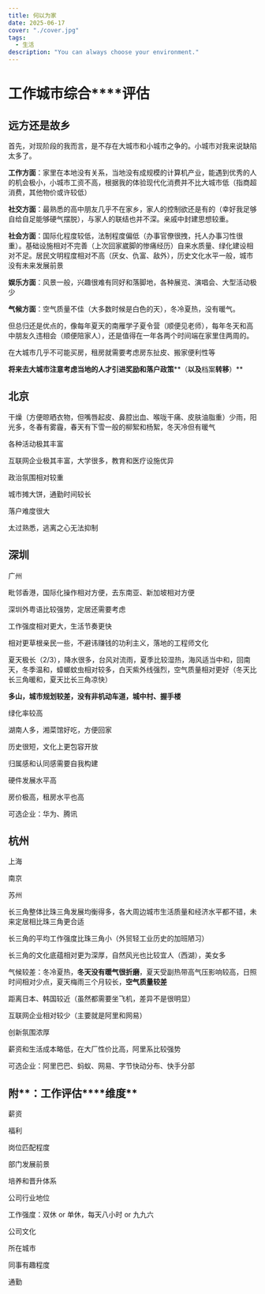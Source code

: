 ```yaml
---
title: 何以为家
date: 2025-06-17
cover: "./cover.jpg"
tags: 
  - 生活
description: "You can always choose your environment."
---
```


# **工作****城市****综合****评估**

## **远方****还是****故乡**

首先，对现阶段的我而言，是不存在大城市和小城市之争的。小城市对我来说缺陷太多了。

**工作方面**：家里在本地没有关系，当地没有成规模的计算机产业，能遇到优秀的人的机会极小，小城市工资不高，根据我的体验现代化消费并不比大城市低（指商超消费，其他物价或许较低）

**社交方面**：最熟悉的高中朋友几乎不在家乡，家人的控制欲还是有的（幸好我足够自给自足能够硬气摆脱），与家人的联结也并不深。亲戚中封建思想较重。

**社会方面**：国际化程度较低，法制程度偏低（办事官僚很拽，托人办事习性很重）。基础设施相对不完善（上次回家崴脚的惨痛经历）自来水质量、绿化建设相对不足。居民文明程度相对不高（厌女、仇富、敌外），历史文化水平一般，城市没有未来发展前景

**娱乐方面**：风景一般，兴趣很难有同好和落脚地，各种展览、演唱会、大型活动极少

**气候方面**：空气质量不佳（大多数时候是白色的天），冬冷夏热，没有暖气。

但总归还是优点的，像每年夏天的南雁学子夏令营（顺便见老师），每年冬天和高中朋友久违相会（顺便陪家人），还是值得在一年各两个时间端在家里住两周的。

在大城市几乎不可能买房，租房就需要考虑房东扯皮、搬家便利性等

**将来去大城市注意考虑当地的人才引进****奖励****和****落户****政策****（****以及****档案****转移****）**

## **北京**

干燥（方便晾晒衣物，但嘴唇起皮、鼻腔出血、喉咙干痛、皮肤油脂重）少雨，阳光多，冬春有雾霾，春天有下雪一般的柳絮和杨絮，冬天冷但有暖气

各种活动极其丰富

互联网企业极其丰富，大学很多，教育和医疗设施优异

政治氛围相对较重

城市摊大饼，通勤时间较长

落户难度很大

太过熟悉，逃离之心无法抑制

## **深圳**

广州

毗邻香港，国际化操作相对方便，去东南亚、新加坡相对方便

深圳外粤语比较强势，定居还需要考虑

工作强度相对更大，生活节奏更快

相对更草根亲民一些，不避讳赚钱的功利主义，落地的工程师文化

夏天极长（2/3），降水很多，台风对流雨，夏季比较湿热，海风适当中和，回南天，冬季温和，蟑螂蚊虫相对较多，白天紫外线强烈，空气质量相对更好（冬天比长三角暖和，夏天比长三角凉快）

**多山，城市规划较差，没有非机动车道，城中村、握手楼**

绿化率较高

湖南人多，湘菜馆好吃，方便回家

历史很短，文化上更包容开放

归属感和认同感需要自我构建

硬件发展水平高

房价极高，租房水平也高

可选企业：华为、腾讯

## **杭州**

上海

南京

苏州

长三角整体比珠三角发展均衡得多，各大周边城市生活质量和经济水平都不错，未来定居相比珠三角更合适

长三角的平均工作强度比珠三角小（外贸轻工业历史的加班陋习）

长三角的文化底蕴相对更为深厚，自然风光也比较宜人（西湖），美女多

气候较差：冬冷夏热，**冬天没有暖气很折磨**，夏天受副热带高气压影响较高，日照时间相对少点，夏天梅雨三个月较长，**空气质量较差**

距离日本、韩国较近（虽然都需要坐飞机，差异不是很明显）

互联网企业相对较少（主要就是阿里和网易）

创新氛围浓厚

薪资和生活成本略低，在大厂性价比高，阿里系比较强势

可选企业：阿里巴巴、蚂蚁、网易、字节快动分布、快手分部

## **附****：****工作****评估****维度**

薪资

福利

岗位匹配程度

部门发展前景

培养和晋升体系

公司行业地位

工作强度：双休 or 单休，每天八小时 or 九九六

公司文化

所在城市

同事有趣程度

通勤

 